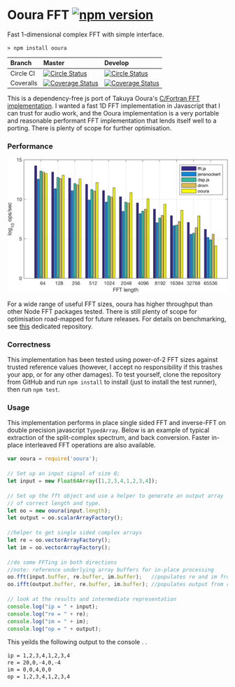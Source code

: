Ooura FFT [![npm version](https://badge.fury.io/js/ooura.svg)](https://badge.fury.io/js/ooura)
===============================

Fast 1-dimensional complex FFT with simple interface.

```
> npm install ooura
```

| Branch | Master | Develop |
| :---    | :---   | :---    |
| Circle CI  |  [![Circle Status](https://circleci.com/gh/audioplastic/ooura/tree/master.png?circle-token=63d6565456f01dec4f3c77d14bef5a1ce4e7143a)](https://circleci.com/gh/audioplastic/ooura) | [![Circle Status](https://circleci.com/gh/audioplastic/ooura/tree/develop.png?circle-token=63d6565456f01dec4f3c77d14bef5a1ce4e7143a)](https://circleci.com/gh/audioplastic/ooura) |
| Coveralls | [![Coverage Status](https://coveralls.io/repos/github/audioplastic/ooura/badge.svg?branch=master)](https://coveralls.io/github/audioplastic/ooura?branch=master) | [![Coverage Status](https://coveralls.io/repos/github/audioplastic/ooura/badge.svg?branch=develop)](https://coveralls.io/github/audioplastic/ooura?branch=develop) |

This is a dependency-free js port of Takuya Ooura's [C/Fortran FFT implementation](http://www.kurims.kyoto-u.ac.jp/~ooura/fft.html). I wanted a fast 1D FFT implementation in Javascript that I can trust for audio work, and the Ooura implementation is a very portable and reasonable performant FFT implementation that lends itself well to a porting. There is plenty of scope for further optimisation.

### Performance
![latest performance](https://github.com/audioplastic/fft-js-benchmark/raw/master/img/31-8-2017.png)

For a wide range of useful FFT sizes, ooura has higher throughput than other Node FFT packages tested. There is still plenty of scope for optimisation road-mapped for future releases. For details on benchmarking, see [this](https://github.com/audioplastic/fft-js-benchmark) dedicated repository.

### Correctness
This implementation has been tested using power-of-2 FFT sizes against trusted reference values (however, I accept no responsibility if this trashes your app, or for any other damages). To test yourself, clone the repository from GitHub and run `npm install` to install (just to install the test runner), then run `npm test`.

### Usage
This implementation performs in place single sided FFT and inverse-FFT on double precision javascript `TypedArray`. Below is an example of typical extraction of the split-complex spectrum, and back conversion. Faster in-place interleaved FFT operations are also available.

```js
var ooura = require('ooura');

// Set up an input signal of size 8;
let input = new Float64Array([1,2,3,4,1,2,3,4]);

// Set up the fft object and use a helper to generate an output array
// of correct length and type.
let oo = new ooura(input.length);
let output = oo.scalarArrayFactory();

//helper to get single sided complex arrays
let re = oo.vectorArrayFactory();
let im = oo.vectorArrayFactory();

//do some FFTing in both directions
//note: reference underlying array buffers for in-place processing
oo.fft(input.buffer, re.buffer, im.buffer);   //populates re and im from input
oo.ifft(output.buffer, re.buffer, im.buffer); //populates output from re and im

// look at the results and intermediate representation
console.log("ip = " + input);
console.log("re = " + re);
console.log("im = " + im);
console.log("op = " + output);
```

This yeilds the following output to the console . .

```
ip = 1,2,3,4,1,2,3,4
re = 20,0,-4,0,-4
im = 0,0,4,0,0
op = 1,2,3,4,1,2,3,4
```
